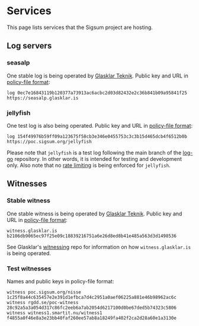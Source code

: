 # Services

This page lists services that the Sigsum project are hosting.

## Log servers

### seasalp

One stable log is being operated by [Glasklar
Teknik](https://www.glasklarteknik.se/).  Public key and URL in [policy-file
format][]:

    log 0ec7e16843119b120377a73913ac6acbc2d03d82432e2c36b841b09a95841f25 https://seasalp.glasklar.is

### jellyfish

One test log is also being operated.  Public key and URL in [policy-file format][]:

    log 154f49976b59ff09a123675f58cb3e346e0455753c3c3b15d465dcb4f6512b0b https://poc.sigsum.org/jellyfish

Please note that `jellyfish` is a test log following the main branch of the
[log-go](https://git.glasklar.is/sigsum/core/log-go) repository.
In other words, it is intended for testing and development only.
Also note that no
[rate limiting](https://git.glasklar.is/sigsum/project/documentation/-/blob/main/log.md#4--rate-limiting)
is being enforced for `jellyfish`.

[policy-file format]: https://git.glasklar.is/sigsum/core/sigsum-go/-/blob/main/doc/policy.md

## Witnesses

### Stable witness

One stable witness is being operated by [Glasklar Teknik](https://www.glasklarteknik.se/).
Public key and URL in [policy-file format][]:

    witness.glasklar.is b2106db9065ec97f25e09c18839216751a6e26d8ed8b41e485a563d3d1498536

See Glasklar's [witnessing][] repo for information on how `witness.glasklar.is` is being operated.

[witnessing]: https://git.glasklar.is/glasklar/services/witnessing

### Test witnesses

Names and public keys in policy-file format:

    witness poc.sigsum.org/nisse         1c25f8a44c635457e2e391d1efbca7d4c2951a0aef06225a881e46b98962ac6c
    witness rgdd.se/poc-witness          28c92a5a3a054d317c86fc2eeb6a7ab2054d6217100d0be67ded5b74323c5806
    witness witness1.smartit.nu/witness1 f4855a0f46e8a3e23bb40faf260ee57ab8a18249fa402f2ca2d28a60e1a3130e
